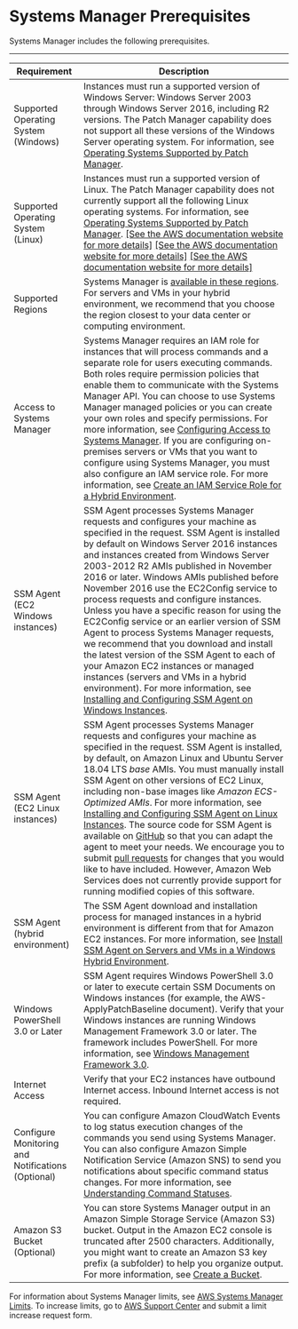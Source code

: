 # Systems Manager Prerequisites<a name="systems-manager-prereqs"></a>

Systems Manager includes the following prerequisites\.


****  

| Requirement | Description | 
| --- | --- | 
|  Supported Operating System \(Windows\)  |  Instances must run a supported version of Windows Server: Windows Server 2003 through Windows Server 2016, including R2 versions\. The Patch Manager capability does not support all these versions of the Windows Server operating system\. For information, see [Operating Systems Supported by Patch Manager](patch-manager-supported-oses.md)\.   | 
|  Supported Operating System \(Linux\)  |  Instances must run a supported version of Linux\.  The Patch Manager capability does not currently support all the following Linux operating systems\. For information, see [Operating Systems Supported by Patch Manager](patch-manager-supported-oses.md)\.  [\[See the AWS documentation website for more details\]](http://docs.aws.amazon.com/systems-manager/latest/userguide/systems-manager-prereqs.html) [\[See the AWS documentation website for more details\]](http://docs.aws.amazon.com/systems-manager/latest/userguide/systems-manager-prereqs.html) [\[See the AWS documentation website for more details\]](http://docs.aws.amazon.com/systems-manager/latest/userguide/systems-manager-prereqs.html)  | 
|  Supported Regions  |  Systems Manager is [available in these regions](http://docs.aws.amazon.com/general/latest/gr/rande.html#ssm_region)\. For servers and VMs in your hybrid environment, we recommend that you choose the region closest to your data center or computing environment\.  | 
|  Access to Systems Manager  |  Systems Manager requires an IAM role for instances that will process commands and a separate role for users executing commands\. Both roles require permission policies that enable them to communicate with the Systems Manager API\. You can choose to use Systems Manager managed policies or you can create your own roles and specify permissions\. For more information, see [Configuring Access to Systems Manager](systems-manager-access.md)\.  If you are configuring on\-premises servers or VMs that you want to configure using Systems Manager, you must also configure an IAM service role\. For more information, see [Create an IAM Service Role for a Hybrid Environment](sysman-service-role.md)\.  | 
|  SSM Agent \(EC2 Windows instances\)  |  SSM Agent processes Systems Manager requests and configures your machine as specified in the request\. SSM Agent is installed by default on Windows Server 2016 instances and instances created from Windows Server 2003\-2012 R2 AMIs published in November 2016 or later\. Windows AMIs published before November 2016 use the EC2Config service to process requests and configure instances\. Unless you have a specific reason for using the EC2Config service or an earlier version of SSM Agent to process Systems Manager requests, we recommend that you download and install the latest version of the SSM Agent to each of your Amazon EC2 instances or managed instances \(servers and VMs in a hybrid environment\)\. For more information, see [Installing and Configuring SSM Agent on Windows Instances](sysman-install-ssm-win.md)\.  | 
|  SSM Agent \(EC2 Linux instances\)  |  SSM Agent processes Systems Manager requests and configures your machine as specified in the request\. SSM Agent is installed, by default, on Amazon Linux and Ubuntu Server 18\.04 LTS *base* AMIs\. You must manually install SSM Agent on other versions of EC2 Linux, including non\-base images like *Amazon ECS\-Optimized AMIs*\. For more information, see [Installing and Configuring SSM Agent on Linux Instances](sysman-install-ssm-agent.md)\. The source code for SSM Agent is available on [GitHub](https://github.com/aws/amazon-ssm-agent) so that you can adapt the agent to meet your needs\. We encourage you to submit [pull requests](https://github.com/aws/amazon-ssm-agent/blob/master/CONTRIBUTING.md) for changes that you would like to have included\. However, Amazon Web Services does not currently provide support for running modified copies of this software\.  | 
|  SSM Agent \(hybrid environment\)  |  The SSM Agent download and installation process for managed instances in a hybrid environment is different from that for Amazon EC2 instances\. For more information, see [Install SSM Agent on Servers and VMs in a Windows Hybrid Environment](sysman-install-managed-win.md)\.  | 
|  Windows PowerShell 3\.0 or Later  |  SSM Agent requires Windows PowerShell 3\.0 or later to execute certain SSM Documents on Windows instances \(for example, the AWS\-ApplyPatchBaseline document\)\. Verify that your Windows instances are running Windows Management Framework 3\.0 or later\. The framework includes PowerShell\. For more information, see [Windows Management Framework 3\.0](https://www.microsoft.com/en-us/download/details.aspx?id=34595&751be11f-ede8-5a0c-058c-2ee190a24fa6=True)\.  | 
|  Internet Access  |  Verify that your EC2 instances have outbound Internet access\. Inbound Internet access is not required\.  | 
|  Configure Monitoring and Notifications \(Optional\)  |  You can configure Amazon CloudWatch Events to log status execution changes of the commands you send using Systems Manager\. You can also configure Amazon Simple Notification Service \(Amazon SNS\) to send you notifications about specific command status changes\. For more information, see [Understanding Command Statuses](monitor-commands.md)\.  | 
|  Amazon S3 Bucket \(Optional\)  |  You can store Systems Manager output in an Amazon Simple Storage Service \(Amazon S3\) bucket\. Output in the Amazon EC2 console is truncated after 2500 characters\. Additionally, you might want to create an Amazon S3 key prefix \(a subfolder\) to help you organize output\. For more information, see [Create a Bucket](http://docs.aws.amazon.com/AmazonS3/latest/gsg/CreatingABucket.html)\.  | 

For information about Systems Manager limits, see [AWS Systems Manager Limits](http://docs.aws.amazon.com/general/latest/gr/aws_service_limits.html#limits_ssm)\. To increase limits, go to [AWS Support Center](https://console.aws.amazon.com/support/home#/case/create?issueType=service-limit-increase&limitType=service-code-ec2-instances) and submit a limit increase request form\.